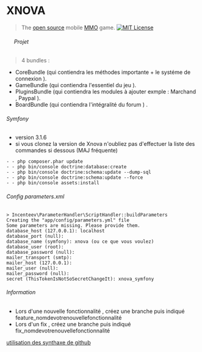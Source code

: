 
XNOVA
=====
<img align="left" width="0" height="192px" hspace="10"/>

> The [open source](https://en.wikipedia.org/wiki/Open-source_software) mobile [MMO](https://en.wikipedia.org/wiki/Massively_multiplayer_online_game) game.
[![MIT License](https://img.shields.io/badge/license-GPLv3-007EC7.svg?style=flat-square)](/LICENSE) 

###### Projet
> 4 bundles :
- CoreBundle (qui contiendra les méthodes importante + le systéme de connexion ).
- GameBundle (qui contiendra l'essentiel du jeu ).
- PluginsBundle (qui contiendra les modules à ajouter exmple : Marchand , Paypal ).
- BoardBundle (qui contiendra l'intégralité du forum ) .

###### Symfony
- version 3.1.6
- si vous clonez la version de Xnova n'oubliez pas d'effectuer la liste des commandes si dessous (MAJ fréquente)
```DOS
- - php composer.phar update
- - php bin/console doctrine:database:create
- - php bin/console doctrine:schema:update --dump-sql
- - php bin/console doctrine:schema:update --force
- - php bin/console assets:install
```

###### Config parameters.xml

```DOS
> Incenteev\ParameterHandler\ScriptHandler::buildParameters
Creating the "app/config/parameters.yml" file
Some parameters are missing. Please provide them.
database_host (127.0.0.1): localhost
database_port (null):
database_name (symfony): xnova (ou ce que vous voulez)
database_user (root):
database_password (null):
mailer_transport (smtp):
mailer_host (127.0.0.1):
mailer_user (null):
mailer_password (null):
secret (ThisTokenIsNotSoSecretChangeIt): xnova_symfony
```

###### Information

- Lors d'une nouvelle fonctionnalité , créez une branche puis indiqué feature_nomdevotrenouvellefonctionnalité
- Lors d'un fix , créez une branche puis indiqué fix_nomdevotrenouvellefonctionnalité

[utilisation des synthaxe de github ](https://github.com/adam-p/markdown-here/wiki/Markdown-Cheatsheet)

